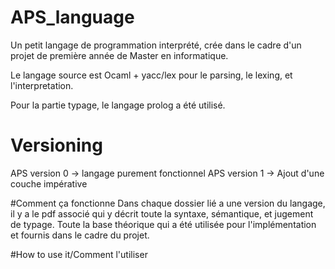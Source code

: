 # APS_language

Un petit langage de programmation interprété, crée dans le cadre d'un projet de première année de Master en informatique.

Le langage source est Ocaml + yacc/lex pour le parsing, le lexing, et l'interpretation.

Pour la partie typage, le langage prolog a été utilisé.

# Versioning
APS version 0 -> langage purement fonctionnel
APS version 1 -> Ajout d'une couche impérative


#Comment ça fonctionne
Dans chaque dossier lié a une version du langage, il y a le pdf associé qui y décrit toute la syntaxe, sémantique, et jugement de typage. Toute la base théorique qui a été utilisée pour l'implémentation et fournis dans le cadre du projet.


#How to use it/Comment l'utiliser
